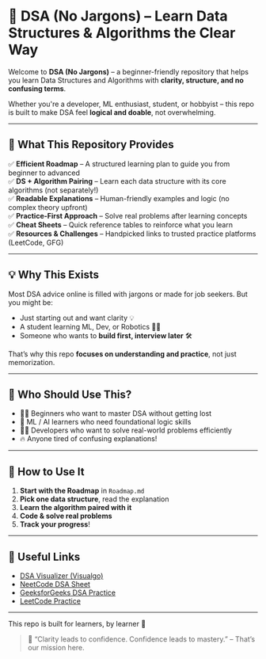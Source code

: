 # 🚀 DSA (No Jargons) – Learn Data Structures & Algorithms the Clear Way

Welcome to **DSA (No Jargons)** – a beginner-friendly repository that helps you learn Data Structures and Algorithms with **clarity, structure, and no confusing terms**.

Whether you're a developer, ML enthusiast, student, or hobbyist – this repo is built to make DSA feel **logical and doable**, not overwhelming.

---

## 📘 What This Repository Provides

✅ **Efficient Roadmap** – A structured learning plan to guide you from beginner to advanced  
✅ **DS + Algorithm Pairing** – Learn each data structure with its core algorithms (not separately!)  
✅ **Readable Explanations** – Human-friendly examples and logic (no complex theory upfront)  
✅ **Practice-First Approach** – Solve real problems after learning concepts  
✅ **Cheat Sheets** – Quick reference tables to reinforce what you learn  
✅ **Resources & Challenges** – Handpicked links to trusted practice platforms (LeetCode, GFG)

---

## 💡 Why This Exists

Most DSA advice online is filled with jargons or made for job seekers. But you might be:
- Just starting out and want clarity 💡
- A student learning ML, Dev, or Robotics 👨‍💻
- Someone who wants to **build first, interview later** 🛠️

That’s why this repo **focuses on understanding and practice**, not just memorization.

---

## 🧭 Who Should Use This?

- 👩‍🎓 Beginners who want to master DSA without getting lost
- 🤖 ML / AI learners who need foundational logic skills
- 👨‍💻 Developers who want to solve real-world problems efficiently
- 🔥 Anyone tired of confusing explanations!

---

## 🚧 How to Use It

1. **Start with the Roadmap** in `Roadmap.md`  
2. **Pick one data structure**, read the explanation  
3. **Learn the algorithm paired with it**  
4. **Code & solve real problems**
5. **Track your progress**!


---

## 🔗 Useful Links

- [DSA Visualizer (Visualgo)](https://visualgo.net/)
- [NeetCode DSA Sheet](https://neetcode.io/)
- [GeeksforGeeks DSA Practice](https://www.geeksforgeeks.org/data-structures/)
- [LeetCode Practice](https://leetcode.com)

---


This repo is built for learners, by learner 💙

> 🧠 “Clarity leads to confidence. Confidence leads to mastery.” – That’s our mission here.


